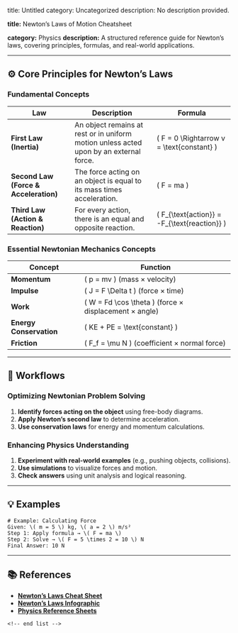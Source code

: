 title: Untitled
category: Uncategorized
description: No description provided.

**title:** Newton’s Laws of Motion Cheatsheet

**category:** Physics
**description:** A structured reference guide for Newton’s laws, covering principles, formulas, and real-world applications.

---

## ⚙️ **Core Principles for Newton’s Laws**

### **Fundamental Concepts**

| Law                                         | Description                                                                            | Formula                                        |
| ------------------------------------------- | -------------------------------------------------------------------------------------- | ---------------------------------------------- |
| **First Law (Inertia)**               | An object remains at rest or in uniform motion unless acted upon by an external force. | \( F = 0 \Rightarrow v = \text{constant} \)    |
| **Second Law (Force & Acceleration)** | The force acting on an object is equal to its mass times acceleration.                 | \( F = ma \)                                   |
| **Third Law (Action & Reaction)**     | For every action, there is an equal and opposite reaction.                             | \( F_{\text{action}} = -F_{\text{reaction}} \) |

### **Essential Newtonian Mechanics Concepts**

| Concept                       | Function                                                  |
| ----------------------------- | --------------------------------------------------------- |
| **Momentum**            | \( p = mv \) (mass × velocity)                           |
| **Impulse**             | \( J = F \Delta t \) (force × time)                      |
| **Work**                | \( W = Fd \cos \theta \) (force × displacement × angle) |
| **Energy Conservation** | \( KE + PE = \text{constant} \)                           |
| **Friction**            | \( F_f = \mu N \) (coefficient × normal force)           |

---

## 🔄 **Workflows**

### **Optimizing Newtonian Problem Solving**

1. **Identify forces acting on the object** using free-body diagrams.
2. **Apply Newton’s second law** to determine acceleration.
3. **Use conservation laws** for energy and momentum calculations.

### **Enhancing Physics Understanding**

1. **Experiment with real-world examples** (e.g., pushing objects, collisions).
2. **Use simulations** to visualize forces and motion.
3. **Check answers** using unit analysis and logical reasoning.

---

## 💡 **Examples**

```plaintext
# Example: Calculating Force
Given: \( m = 5 \) kg, \( a = 2 \) m/s²  
Step 1: Apply formula → \( F = ma \)  
Step 2: Solve → \( F = 5 \times 2 = 10 \) N  
Final Answer: 10 N  
```

---

## 📚 **References**

- **[Newton’s Laws Cheat Sheet](https://www.slideshare.net/slideshow/phb-cs06-newtonslaws/39076201)**
- **[Newton’s Laws Infographic](https://www.pinterest.com/pin/572801646327147145/)**
- **[Physics Reference Sheets](https://www.teacherspayteachers.com/Product/Newtons-Laws-of-Motion-Reference-SheetsPosters-3837566)**

```
<!-- end list -->
```